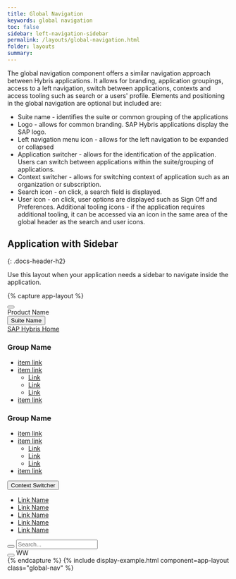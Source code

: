 ```yaml
---
title: Global Navigation
keywords: global navigation
toc: false
sidebar: left-navigation-sidebar
permalink: /layouts/global-navigation.html
folder: layouts
summary:
---
```

The global navigation component offers a similar navigation approach between Hybris applications. It allows for branding, application groupings, access to a left navigation, switch between applications, contexts and access tooling such as search or a users' profile.
Elements and positioning in the global navigation are optional but included are:

* Suite name - identifies the suite or common grouping of the applications
* Logo - allows for common branding. SAP Hybris applications display the SAP logo.
* Left navigation menu icon - allows for the left navigation to be expanded or collapsed
* Application switcher - allows for the identification of the application. Users can switch between applications within the suite/grouping of applications.
* Context switcher - allows for switching context of application such as an organization or subscription.
* Search icon - on click, a search field is displayed.
* User icon - on click, user options are displayed such as Sign Off and Preferences.
Additional tooling icons - if the application requires additional tooling, it can be accessed via an icon in the same area of the global header as the search and user icons.


## Application with Sidebar
{: .docs-header-h2}

Use this layout when your application needs a sidebar to navigate inside the application.

{% capture app-layout %}
<nav class="fd-global-nav">
   <div class="fd-global-nav__group fd-global-nav__group--left">
      <div class="fd-global-nav__side-menu">
         <button class=" fd-button--secondary fd-button--l sap-icon--menu2 fd-global-nav__btn" aria-label="BUTTON_LABEL"></button>
      </div>
      <div class="fd-global-nav__logo fd-has-margin-left-none"></div>
      <div class="fd-global-nav__product-name">
         Product Name
      </div>
   </div>
   <div class="fd-global-nav__group fd-global-nav__launchpad">
      <button class=" fd-button--secondary fd-button--l" aria-label="BUTTON_LABEL" aria-haspopup="true" aria-controls="launchpad">Suite Name</button>
      <nav class="fd-mega-menu" aria-hidden="true" id="launchpad">
         <div class="fd-mega-menu__header">
            <a href="#" class="fd-mega-menu__header-link sap-icon--home">SAP Hybris Home</a>
         </div>
         <div class="fd-mega-menu__group">
            <h1 class="fd-mega-menu__title">Group Name</h1>
            <ul class="fd-mega-menu__list">
               <li class="fd-mega-menu__item"><a class="fd-mega-menu__link" href="#">
                  item link
                  </a>
               </li>
               <li class="fd-mega-menu__item">
                  <a class="fd-mega-menu__link has-child" href="#" aria-controls="OribD921" aria-haspopup="true">
                  item link
                  </a>
                  <ul class="fd-mega-menu__sublist" id="OribD921" aria-hidden="true">
                     <li class="fd-mega-menu__subitem">
                        <a class="fd-mega-menu__sublink" href="#">
                        Link
                        </a>
                     </li>
                     <li class="fd-mega-menu__subitem">
                        <a class="fd-mega-menu__sublink" href="#">
                        Link
                        </a>
                     </li>
                     <li class="fd-mega-menu__subitem">
                        <a class="fd-mega-menu__sublink" href="#">
                        Link
                        </a>
                     </li>
                  </ul>
               </li>
               <li class="fd-mega-menu__item"><a class="fd-mega-menu__link" href="#">
                  item link
                  </a>
               </li>
            </ul>
         </div>
         <div class="fd-mega-menu__group">
            <h1 class="fd-mega-menu__title">Group Name</h1>
            <ul class="fd-mega-menu__list">
               <li class="fd-mega-menu__item"><a class="fd-mega-menu__link" href="#">
                  item link
                  </a>
               </li>
               <li class="fd-mega-menu__item">
                  <a class="fd-mega-menu__link has-child" href="#" aria-controls="EAahz812" aria-haspopup="true">
                  item link
                  </a>
                  <ul class="fd-mega-menu__sublist" id="EAahz812" aria-hidden="true">
                     <li class="fd-mega-menu__subitem">
                        <a class="fd-mega-menu__sublink" href="#">
                        Link
                        </a>
                     </li>
                     <li class="fd-mega-menu__subitem">
                        <a class="fd-mega-menu__sublink" href="#">
                        Link
                        </a>
                     </li>
                     <li class="fd-mega-menu__subitem">
                        <a class="fd-mega-menu__sublink" href="#">
                        Link
                        </a>
                     </li>
                  </ul>
               </li>
               <li class="fd-mega-menu__item"><a class="fd-mega-menu__link" href="#">
                  item link
                  </a>
               </li>
            </ul>
         </div>
      </nav>
   </div>
   <div class="fd-global-nav__group fd-global-nav__group--right">
      <div class="fd-global-nav__context-menu">
         <div class="fd-dropdown">
            <button class="fd-dropdown__control fd-button--toolbar" aria-controls="ue8pW363" aria-expanded="false" aria-haspopup="true">
            Context Switcher
            </button>
            <nav class="fd-dropdown__menu" aria-hidden="true" id="ue8pW363">
               <ul class="fd-dropdown__list">
                 <li><a href="#" class="fd-dropdown__item">Link Name</a></li>
                 <li><a href="#" class="fd-dropdown__item">Link Name</a></li>
                 <li><a href="#" class="fd-dropdown__item">Link Name</a></li>
                 <li><a href="#" class="fd-dropdown__item">Link Name</a></li>
                 <li><a href="#" class="fd-dropdown__item">Link Name</a></li>
               </ul>
            </nav>
         </div>
      </div>
      <div class="fd-global-nav__actions">
         <div class="fd-global-nav__search">
            <button class=" fd-button--secondary fd-button--m sap-icon--search fd-global-nav__btn" aria-label="BUTTON_LABEL" aria-controls="CEBAq170" aria-haspopup="true" aria-expanded="false"></button>
            <input type="text" class="fd-form__control" id="CEBAq170" aria-hidden="true" placeholder="Search... ">
         </div>
         <button class=" fd-button--secondary fd-button--m sap-icon--action-settings fd-global-nav__btn" aria-label="BUTTON_LABEL"></button>
         <span class=" fd-identifier--s fd-identifier--circle fd-has-margin-right-xs">WW</span>
      </div>
   </div>
</nav>
{% endcapture %}
{% include display-example.html component=app-layout class="global-nav" %}
